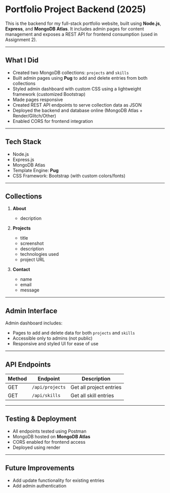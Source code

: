 # Portfolio Project Backend (2025)

This is the backend for my full-stack portfolio website, built using **Node.js**, **Express**, and **MongoDB Atlas**. It includes admin pages for content management and exposes a REST API for frontend consumption (used in Assignment 2).

---

## What I Did

- Created two MongoDB collections: `projects` and `skills`
- Built admin pages using **Pug** to add and delete entries from both collections
- Styled admin dashboard with custom CSS using a lightweight framework (customized Bootstrap)
- Made pages responsive
- Created REST API endpoints to serve collection data as JSON
- Deployed the backend and database online (MongoDB Atlas + Render/Glitch/Other)
- Enabled CORS for frontend integration

---

## Tech Stack

- Node.js
- Express.js
- MongoDB Atlas
- Template Engine: **Pug**
- CSS Framework: Bootstrap (with custom colors/fonts)

---

## Collections

1. **About**
   - decription

2. **Projects**
   - title
   - screenshot
   - description
   - technologies used
   - project URL 

3. **Contact**
   - name
   - email
   - message
  

---

## Admin Interface

Admin dashboard includes:
- Pages to add and delete data for both `projects` and `skills`
- Accessible only to admins (not public)
- Responsive and styled UI for ease of use

---

## API Endpoints

| Method | Endpoint           | Description             |
|--------|--------------------|-------------------------|
| GET    | `/api/projects`    | Get all project entries |
| GET    | `/api/skills`      | Get all skill entries   |

---

## Testing & Deployment

- All endpoints tested using Postman
- MongoDB hosted on **MongoDB Atlas**
- CORS enabled for frontend access
- Deployed using render

---

## Future Improvements

- Add update functionality for existing entries
- Add admin authentication
